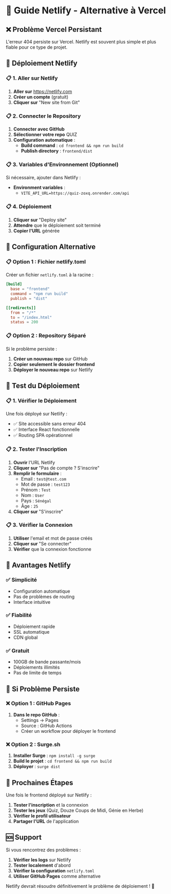 # 🚀 Guide Netlify - Alternative à Vercel

## ❌ **Problème Vercel Persistant**

L'erreur 404 persiste sur Vercel. Netlify est souvent plus simple et plus fiable pour ce type de projet.

## 🎯 **Déploiement Netlify**

### 📋 **1. Aller sur Netlify**

1. **Aller sur** https://netlify.com
2. **Créer un compte** (gratuit)
3. **Cliquer sur** "New site from Git"

### 📋 **2. Connecter le Repository**

1. **Connecter avec GitHub**
2. **Sélectionner votre repo** QUIZ
3. **Configuration automatique** :
   - **Build command** : `cd frontend && npm run build`
   - **Publish directory** : `frontend/dist`

### 📋 **3. Variables d'Environnement (Optionnel)**

Si nécessaire, ajouter dans Netlify :
- **Environment variables** :
  - `VITE_API_URL=https://quiz-zoxq.onrender.com/api`

### 📋 **4. Déploiement**

1. **Cliquer sur** "Deploy site"
2. **Attendre** que le déploiement soit terminé
3. **Copier l'URL** générée

## 🎯 **Configuration Alternative**

### 📋 **Option 1 : Fichier netlify.toml**

Créer un fichier `netlify.toml` à la racine :

```toml
[build]
  base = "frontend"
  command = "npm run build"
  publish = "dist"

[[redirects]]
  from = "/*"
  to = "/index.html"
  status = 200
```

### 📋 **Option 2 : Repository Séparé**

Si le problème persiste :

1. **Créer un nouveau repo** sur GitHub
2. **Copier seulement le dossier frontend**
3. **Déployer le nouveau repo** sur Netlify

## 🧪 **Test du Déploiement**

### 📋 **1. Vérifier le Déploiement**

Une fois déployé sur Netlify :
- ✅ Site accessible sans erreur 404
- ✅ Interface React fonctionnelle
- ✅ Routing SPA opérationnel

### 📋 **2. Tester l'Inscription**

1. **Ouvrir** l'URL Netlify
2. **Cliquer sur** "Pas de compte ? S'inscrire"
3. **Remplir le formulaire** :
   - Email : `test@test.com`
   - Mot de passe : `test123`
   - Prénom : `Test`
   - Nom : `User`
   - Pays : `Sénégal`
   - Âge : `25`
4. **Cliquer sur** "S'inscrire"

### 📋 **3. Vérifier la Connexion**

1. **Utiliser** l'email et mot de passe créés
2. **Cliquer sur** "Se connecter"
3. **Vérifier** que la connexion fonctionne

## 🎉 **Avantages Netlify**

### ✅ **Simplicité**
- Configuration automatique
- Pas de problèmes de routing
- Interface intuitive

### ✅ **Fiabilité**
- Déploiement rapide
- SSL automatique
- CDN global

### ✅ **Gratuit**
- 100GB de bande passante/mois
- Déploiements illimités
- Pas de limite de temps

## 🚨 **Si Problème Persiste**

### ❌ **Option 1 : GitHub Pages**

1. **Dans le repo GitHub** :
   - Settings → Pages
   - Source : GitHub Actions
   - Créer un workflow pour déployer le frontend

### ❌ **Option 2 : Surge.sh**

1. **Installer Surge** : `npm install -g surge`
2. **Build le projet** : `cd frontend && npm run build`
3. **Déployer** : `surge dist`

## 🎯 **Prochaines Étapes**

Une fois le frontend déployé sur Netlify :

1. **Tester l'inscription** et la connexion
2. **Tester les jeux** (Quiz, Douze Coups de Midi, Génie en Herbe)
3. **Vérifier le profil utilisateur**
4. **Partager l'URL** de l'application

## 🆘 **Support**

Si vous rencontrez des problèmes :

1. **Vérifier les logs** sur Netlify
2. **Tester localement** d'abord
3. **Vérifier la configuration** `netlify.toml`
4. **Utiliser GitHub Pages** comme alternative

Netlify devrait résoudre définitivement le problème de déploiement ! 🚀 